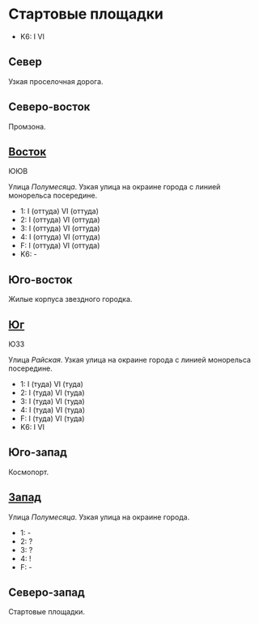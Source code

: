 # Стартовые площадки

* K6:   I   VI

## Север

Узкая проселочная дорога.

## Северо-восток

Промзона.

## [Восток](./590015.md)

ЮЮВ

Улица *Полумесяца*.
Узкая улица на окраине города с линией монорельса посередине.

* 1:    I (оттуда)  VI (оттуда)
* 2:    I (оттуда)  VI (оттуда)
* 3:    I (оттуда)  VI (оттуда)
* 4:    I (оттуда)  VI (оттуда)
* F:    I (оттуда)  VI (оттуда)
* K6:   -

## Юго-восток

Жилые корпуса звездного городка.

## [Юг](./585020.md)

ЮЗЗ

Улица *Райская*.
Узкая улица на окраине города с линией монорельса посередине.

* 1:    I (туда)    VI (туда)
* 2:    I (туда)    VI (туда)
* 3:    I (туда)    VI (туда)
* 4:    I (туда)    VI (туда)
* F:    I (туда)    VI (туда)
* K6:   I   VI

## Юго-запад

Космопорт.

## [Запад](./545015.md)

Улица *Полумесяца*.
Узкая улица на окраине города.

* 1:    -
* 2:    ?
* 3:    ?
* 4:    !
* F:    -

## Северо-запад

Стартовые площадки.
